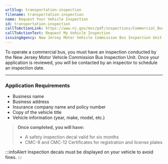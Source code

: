 ```yaml
---
urlSlug: transportation-inspection
filename: transportation-inspection
name: Request Your Vehicle Inspection
id: transportation-inspection
callToActionLink: https://www.nj.gov/mvc/pdf/inspections/Commercial_Bus_Application.pdf
callToActionText: Request My Vehicle Inspection
issuingAgency: New Jersey Motor Vehicle Commission Bus Inspection Unit
---
```


To operate a commercial bus, you must have an inspection conducted by the New Jersey Motor Vehicle Commission Bus Inspection Unit. Once your application is reviewed, you will be contacted by an inspector to schedule an inspection date.

---

### Application Requirements

- Business name
- Business address
- Insurance company name and policy number
- Copy of the vehicle title
- Vehicle information (year, make, model, etc.)

> **Once completed, you will have:**
>
> - A safety inspection decal valid for six months
> - CMC-9 and CMC-12 Certificates for registration and license plates

:::infoAlert
Inspection decals must be displayed on your vehicle to avoid fines.
:::
